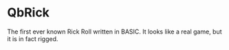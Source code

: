 # QbRick
The first ever known Rick Roll written in BASIC.  It looks like a real game, but it is in fact rigged.
